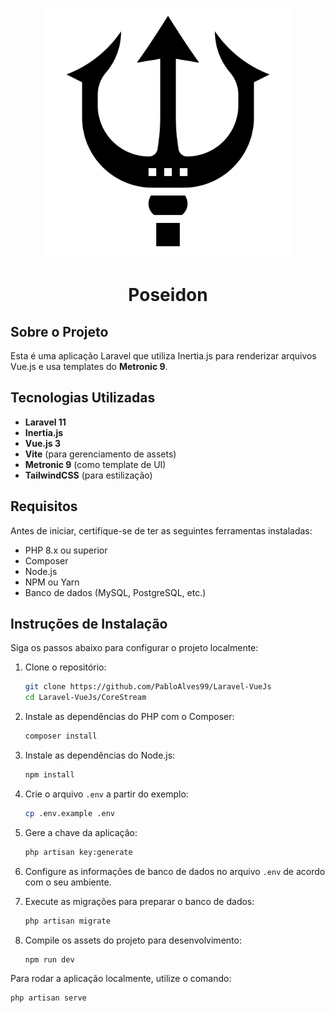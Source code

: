 <p align="center">
  <a href="#" target="_blank">
    <img src="CoreStream/public/assets/media/app/tridente.png" width="400" alt="Tridente Logo">
  </a>
  <h1 align="center">Poseidon</h1>
</p>

## Sobre o Projeto

Esta é uma aplicação Laravel que utiliza Inertia.js para renderizar arquivos Vue.js e usa templates do **Metronic 9**.

## Tecnologias Utilizadas

- **Laravel 11**
- **Inertia.js**
- **Vue.js 3**
- **Vite** (para gerenciamento de assets)
- **Metronic 9** (como template de UI)
- **TailwindCSS** (para estilização)

## Requisitos

Antes de iniciar, certifique-se de ter as seguintes ferramentas instaladas:

- PHP 8.x ou superior
- Composer
- Node.js
- NPM ou Yarn
- Banco de dados (MySQL, PostgreSQL, etc.)

## Instruções de Instalação

Siga os passos abaixo para configurar o projeto localmente:

1. Clone o repositório:

    ```bash
    git clone https://github.com/PabloAlves99/Laravel-VueJs
    cd Laravel-VueJs/CoreStream
    ```

2. Instale as dependências do PHP com o Composer:

    ```bash
    composer install
    ```

3. Instale as dependências do Node.js:

    ```bash
    npm install
    ```

4. Crie o arquivo `.env` a partir do exemplo:

    ```bash
    cp .env.example .env
    ```

5. Gere a chave da aplicação:

    ```bash
    php artisan key:generate
    ```

6. Configure as informações de banco de dados no arquivo `.env` de acordo com o seu ambiente.

7. Execute as migrações para preparar o banco de dados:

    ```bash
    php artisan migrate
    ```

8. Compile os assets do projeto para desenvolvimento:

    ```bash
    npm run dev
    ```

Para rodar a aplicação localmente, utilize o comando:

```bash
php artisan serve
